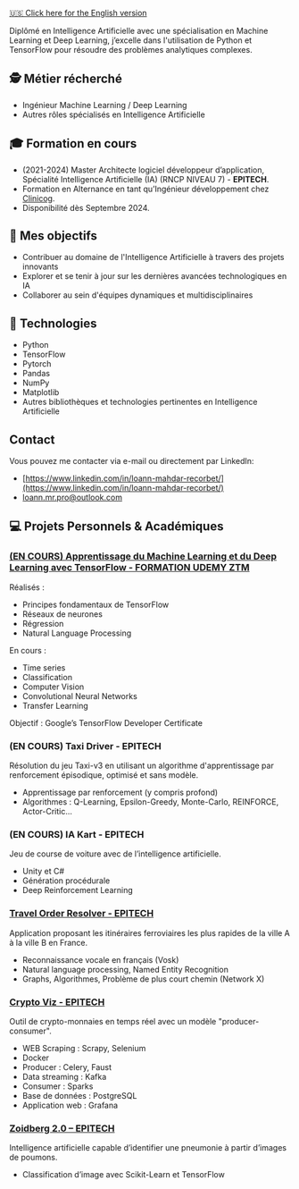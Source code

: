 [🇺🇸 Click here for the English version](./README.md)

Diplômé en Intelligence Artificielle avec une spécialisation en Machine Learning et Deep Learning, j’excelle dans l'utilisation de Python et TensorFlow pour résoudre des problèmes analytiques complexes.

## 🕵️ Métier récherché
- Ingénieur Machine Learning / Deep Learning
- Autres rôles spécialisés en Intelligence Artificielle

## 🎓 Formation en cours

- (2021-2024) Master Architecte logiciel développeur d’application, Spécialité Intelligence Artificielle (IA) (RNCP NIVEAU 7) - **EPITECH**.
- Formation en Alternance en tant qu’Ingénieur développement chez [Clinicog](https://www.clinicog.fr/).
- Disponibilité dès Septembre 2024.

## 🎯 Mes objectifs

- Contribuer au domaine de l'Intelligence Artificielle à travers des projets innovants
- Explorer et se tenir à jour sur les dernières avancées technologiques en IA
- Collaborer au sein d'équipes dynamiques et multidisciplinaires

## 🤖 Technologies

- Python
- TensorFlow
- Pytorch
- Pandas
- NumPy
- Matplotlib
- Autres bibliothèques et technologies pertinentes en Intelligence Artificielle

## Contact

Vous pouvez me contacter via e-mail ou directement par LinkedIn:
- [https://www.linkedin.com/in/loann-mahdar-recorbet/](https://www.linkedin.com/in/loann-mahdar-recorbet/)
- [loann.mr.pro@outlook.com](mailto:loann.mr.pro@outlook.com)

## 💻 Projets Personnels & Académiques

### [(EN COURS) Apprentissage du Machine Learning et du Deep Learning avec TensorFlow - FORMATION UDEMY ZTM](https://github.com/LoannMR/Tensorflow-Zero-to-Mastery)

Réalisés :
- Principes fondamentaux de TensorFlow
- Réseaux de neurones
- Régression
- Natural Language Processing

En cours :
- Time series
- Classification
- Computer Vision
- Convolutional Neural Networks
- Transfer Learning

Objectif : Google’s TensorFlow Developer Certificate

### (EN COURS) Taxi Driver - EPITECH

Résolution du jeu Taxi-v3 en utilisant un algorithme d'apprentissage par renforcement épisodique, optimisé et sans modèle.
- Apprentissage par renforcement (y compris profond)
- Algorithmes : Q-Learning, Epsilon-Greedy, Monte-Carlo, REINFORCE, Actor-Critic...

### (EN COURS) IA Kart - EPITECH

Jeu de course de voiture avec de l’intelligence artificielle.
- Unity et C#
- Génération procédurale
- Deep Reinforcement Learning

### [Travel Order Resolver - EPITECH](https://github.com/LoannMR/train-travel-order-resolver)

Application proposant les itinéraires ferroviaires les plus rapides de la ville A à la ville B en France.
- Reconnaissance vocale en français (Vosk)
- Natural language processing, Named Entity Recognition
- Graphs, Algorithmes, Problème de plus court chemin (Network X)

### [Crypto Viz - EPITECH](https://github.com/LoannMR/cryptocurrency)

Outil de crypto-monnaies en temps réel avec un modèle "producer-consumer".
- WEB Scraping : Scrapy, Selenium
- Docker
- Producer : Celery, Faust
- Data streaming : Kafka
- Consumer : Sparks
- Base de données : PostgreSQL
- Application web : Grafana

### [Zoidberg 2.0 – EPITECH](https://github.com/LoannMR/Epitech-zoidberg)
Intelligence artificielle capable d’identifier une pneumonie à partir d’images de poumons.
- Classification d’image avec Scikit-Learn et TensorFlow